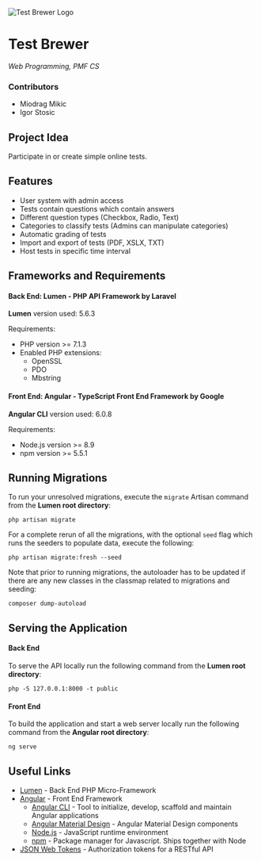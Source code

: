![Test Brewer Logo](http://oi64.tinypic.com/1zcfpg5.jpg)

# Test Brewer
*Web Programming, PMF CS*
### Contributors
- Miodrag Mikic
- Igor Stosic

## Project Idea
Participate in or create simple online tests.

## Features
- User system with admin access
- Tests contain questions which contain answers
- Different question types (Checkbox, Radio, Text)
- Categories to classify tests (Admins can manipulate categories)
- Automatic grading of tests
- Import and export of tests (PDF, XSLX, TXT)
- Host tests in specific time interval

## Frameworks and Requirements
#### Back End: Lumen - PHP API Framework by Laravel
**Lumen** version used:
5.6.3

Requirements:
* PHP version >= 7.1.3
* Enabled PHP extensions:
	* OpenSSL
	* PDO
	* Mbstring

#### Front End: Angular - TypeScript Front End Framework by Google
**Angular CLI** version used:
6.0.8

Requirements:
* Node.js version >= 8.9
* npm version >= 5.5.1

## Running Migrations
To run your unresolved migrations, execute the `migrate` Artisan command from the **Lumen root directory**:
```console
php artisan migrate
```
For a complete rerun of all the migrations, with the optional `seed` flag which runs the seeders to populate data, execute the following:
```console
php artisan migrate:fresh --seed
```
Note that prior to running migrations, the autoloader has to be updated if there are any new classes in the classmap related to migrations and seeding:
```console
composer dump-autoload
```

## Serving the Application
#### Back End
To serve the API locally run the following command from the **Lumen root directory**:
```console
php -S 127.0.0.1:8000 -t public
```
#### Front End
To build the application and start a web server locally run the following command from the **Angular root directory**:
```console
ng serve
```

## Useful Links
* [Lumen](https://lumen.laravel.com/) - Back End PHP Micro-Framework
* [Angular](https://angular.io/) - Front End Framework
	* [Angular CLI](https://cli.angular.io/) - Tool to initialize, develop, scaffold and maintain Angular applications
	* [Angular Material Design](https://material.angular.io/) - Angular Material Design components
	* [Node.js](https://nodejs.org) - JavaScript runtime environment
	* [npm](https://www.npmjs.com/) - Package manager for Javascript. Ships together with Node
* [JSON Web Tokens](https://jwt.io/) - Authorization tokens for a RESTful API
